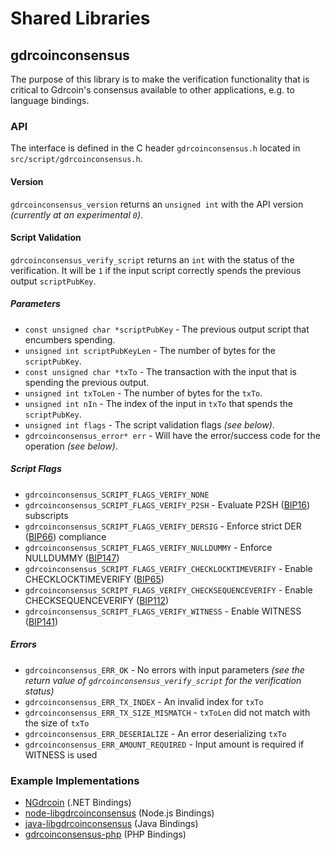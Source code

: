 Shared Libraries
================

## gdrcoinconsensus

The purpose of this library is to make the verification functionality that is critical to Gdrcoin's consensus available to other applications, e.g. to language bindings.

### API

The interface is defined in the C header `gdrcoinconsensus.h` located in  `src/script/gdrcoinconsensus.h`.

#### Version

`gdrcoinconsensus_version` returns an `unsigned int` with the API version *(currently at an experimental `0`)*.

#### Script Validation

`gdrcoinconsensus_verify_script` returns an `int` with the status of the verification. It will be `1` if the input script correctly spends the previous output `scriptPubKey`.

##### Parameters
- `const unsigned char *scriptPubKey` - The previous output script that encumbers spending.
- `unsigned int scriptPubKeyLen` - The number of bytes for the `scriptPubKey`.
- `const unsigned char *txTo` - The transaction with the input that is spending the previous output.
- `unsigned int txToLen` - The number of bytes for the `txTo`.
- `unsigned int nIn` - The index of the input in `txTo` that spends the `scriptPubKey`.
- `unsigned int flags` - The script validation flags *(see below)*.
- `gdrcoinconsensus_error* err` - Will have the error/success code for the operation *(see below)*.

##### Script Flags
- `gdrcoinconsensus_SCRIPT_FLAGS_VERIFY_NONE`
- `gdrcoinconsensus_SCRIPT_FLAGS_VERIFY_P2SH` - Evaluate P2SH ([BIP16](https://github.com/bitcoin/bips/blob/master/bip-0016.mediawiki)) subscripts
- `gdrcoinconsensus_SCRIPT_FLAGS_VERIFY_DERSIG` - Enforce strict DER ([BIP66](https://github.com/bitcoin/bips/blob/master/bip-0066.mediawiki)) compliance
- `gdrcoinconsensus_SCRIPT_FLAGS_VERIFY_NULLDUMMY` - Enforce NULLDUMMY ([BIP147](https://github.com/bitcoin/bips/blob/master/bip-0147.mediawiki))
- `gdrcoinconsensus_SCRIPT_FLAGS_VERIFY_CHECKLOCKTIMEVERIFY` - Enable CHECKLOCKTIMEVERIFY ([BIP65](https://github.com/bitcoin/bips/blob/master/bip-0065.mediawiki))
- `gdrcoinconsensus_SCRIPT_FLAGS_VERIFY_CHECKSEQUENCEVERIFY` - Enable CHECKSEQUENCEVERIFY ([BIP112](https://github.com/bitcoin/bips/blob/master/bip-0112.mediawiki))
- `gdrcoinconsensus_SCRIPT_FLAGS_VERIFY_WITNESS` - Enable WITNESS ([BIP141](https://github.com/bitcoin/bips/blob/master/bip-0141.mediawiki))

##### Errors
- `gdrcoinconsensus_ERR_OK` - No errors with input parameters *(see the return value of `gdrcoinconsensus_verify_script` for the verification status)*
- `gdrcoinconsensus_ERR_TX_INDEX` - An invalid index for `txTo`
- `gdrcoinconsensus_ERR_TX_SIZE_MISMATCH` - `txToLen` did not match with the size of `txTo`
- `gdrcoinconsensus_ERR_DESERIALIZE` - An error deserializing `txTo`
- `gdrcoinconsensus_ERR_AMOUNT_REQUIRED` - Input amount is required if WITNESS is used

### Example Implementations
- [NGdrcoin](https://github.com/NicolasDorier/NGdrcoin/blob/master/NGdrcoin/Script.cs#L814) (.NET Bindings)
- [node-libgdrcoinconsensus](https://github.com/bitpay/node-libgdrcoinconsensus) (Node.js Bindings)
- [java-libgdrcoinconsensus](https://github.com/dexX7/java-libgdrcoinconsensus) (Java Bindings)
- [gdrcoinconsensus-php](https://github.com/Bit-Wasp/gdrcoinconsensus-php) (PHP Bindings)
